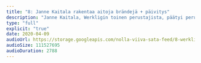 ```yaml
---
title: "8: Janne Kaitala rakentaa aitoja brändejä + päivitys"
description: "Janne Kaitala, Werkligin toinen perustajista, päätyi perustamaan design-taloa, kun lumilautailijan ja meteorologin ura jäivät haaveiksi. Nyt Janne rakentaa brändejä mm. K-kauppiaille ja tislaamoille. Keskustelemme Jannen kanssa siitä, miten Werklig selvisi omasta kuolemanlaaksostaan, miten brändiä myydään ja minkä takia Werklig ei etsi uusia työntekijöitä. PS. Nolla viiva sata jää tauolle ja palaa takaisin, kun koronavirustilanne on hellittänyt."
type: "full"
explicit: "true"
date: 2020-04-09
audioUrl: https://storage.googleapis.com/nolla-viiva-sata-feed/8-werklig.mp3
audioSize: 111527695
audioDuration: 2788
---
```

